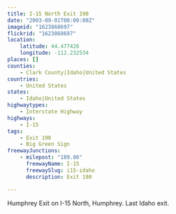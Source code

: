 ```yaml
---
title: I-15 North Exit 190
date: "2003-09-01T00:00:00Z"
imageid: "1623860697"
flickrid: "1623860697"
location:
    latitude: 44.477426
    longitude: -112.232534
places: []
counties:
    - Clark County|Idaho|United States
countries:
    - United States
states:
    - Idaho|United States
highwaytypes:
    - Interstate Highway
highways:
    - I-15
tags:
    - Exit 190
    - Big Green Sign
freewayJunctions:
    - milepost: "189.86"
      freewayName: I-15
      freewaySlug: i15-idaho
      description: Exit 190

---
```

Humphrey Exit on I-15 North, Humphrey.  Last Idaho exit.